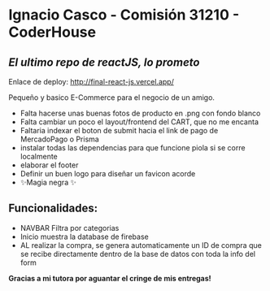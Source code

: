 # Ignacio Casco - Comisión 31210 - CoderHouse
## _El ultimo repo de reactJS, lo prometo_

Enlace de deploy: 
http://final-react-js.vercel.app/

Pequeño y basico E-Commerce para el negocio de un amigo.

- Falta hacerse unas buenas fotos de producto en .png con fondo blanco
- Falta cambiar un poco el layout/frontend del CART, que no me encanta
- Faltaria indexar el boton de submit hacia el link de pago de MercadoPago o Prisma
- instalar todas las dependencias para que funcione piola si se corre localmente
- elaborar el footer
- Definir un buen logo para diseñar un favicon acorde
- ✨Magia negra ✨

## Funcionalidades:
- NAVBAR Filtra por categorias
- Inicio muestra la database de firebase
- AL realizar la compra, se genera automaticamente un ID de compra que se recibe directamente dentro de la base de datos con toda la info del form

**Gracias a mi tutora por aguantar el cringe de mis entregas!**
